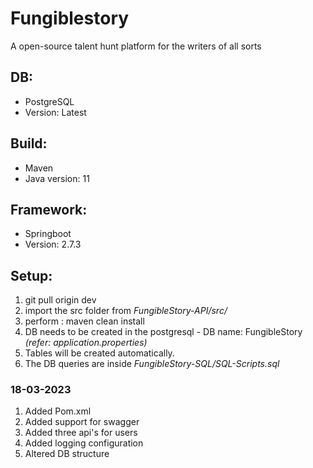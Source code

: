 # Fungiblestory
A open-source talent hunt platform for the writers of all sorts

## DB:
- PostgreSQL
- Version: Latest

## Build:
- Maven
- Java version: 11

## Framework:
- Springboot
- Version: 2.7.3

## Setup:
1. git pull origin dev
2. import the src folder from _FungibleStory-API/src/_
3. perform : maven clean install
4. DB needs to be created in the postgresql - DB name: FungibleStory _(refer: application.properties)_
5. Tables will be created automatically. 
6. The DB queries are inside _FungibleStory-SQL/SQL-Scripts.sql_

### 18-03-2023

1. Added Pom.xml
2. Added support for swagger
3. Added three api's for users
4. Added logging configuration
5. Altered DB structure

